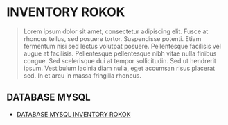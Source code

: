 # INVENTORY ROKOK
>Lorem ipsum dolor sit amet, consectetur adipiscing elit. Fusce at rhoncus tellus, sed posuere tortor. Suspendisse potenti. Etiam fermentum nisi sed lectus volutpat posuere. Pellentesque facilisis vel augue at facilisis. Pellentesque pellentesque nibh vitae nulla finibus congue. Sed scelerisque dui at tempor sollicitudin. Sed ut hendrerit ipsum. Vestibulum lacinia diam nulla, eget accumsan risus placerat sed. In et arcu in massa fringilla rhoncus.

## DATABASE MYSQL

- [DATABASE MYSQL INVENTORY ROKOK](https://drive.google.com/file/d/1AHbMrwlisg0xVo1GPfoR7PgpwB_Kze7g/view?usp=sharing)
